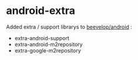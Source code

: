 # android-extra

Added extra / support librarys to [beevelop/android](https://github.com/beevelop/docker-android) :

- extra-android-support
- extra-android-m2repository
- extra-google-m2repository
